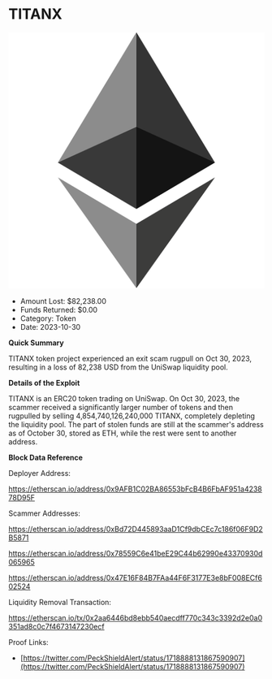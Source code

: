 # TITANX
![TITANX](/rektimages/TITANX-Fake-Token-Rugpull.png)
- Amount Lost: $82,238.00
- Funds Returned: $0.00
- Category: Token
- Date: 2023-10-30

**Quick Summary**

TITANX token project experienced an exit scam rugpull on Oct 30, 2023, resulting in a loss of 82,238 USD from the UniSwap liquidity pool.

  


 **Details of the Exploit**

TITANX is an ERC20 token trading on UniSwap. On Oct 30, 2023, the scammer received a significantly larger number of tokens and then rugpulled by selling 4,854,740,126,240,000 TITANX, completely depleting the liquidity pool. The part of stolen funds are still at the scammer's address as of October 30, stored as ETH, while the rest were sent to another address.

  


 **Block Data Reference**

Deployer Address:

https://etherscan.io/address/0x9AFB1C02BA86553bFcB4B6FbAF951a423878D95F

  


Scammer Addresses:

https://etherscan.io/address/0xBd72D445893aaD1Cf9dbCEc7c186f06F9D2B5871

https://etherscan.io/address/0x78559C6e41beE29C44b62990e43370930d065965

https://etherscan.io/address/0x47E16F84B7FAa44F6F3177E3e8bF008ECf602524

  


Liquidity Removal Transaction:

https://etherscan.io/tx/0x2aa6446bd8ebb540aecdff770c343c3392d2e0a0351ad8c0c7f4673147230ecf


Proof Links:
- [https://twitter.com/PeckShieldAlert/status/1718888131867590907](https://twitter.com/PeckShieldAlert/status/1718888131867590907)



